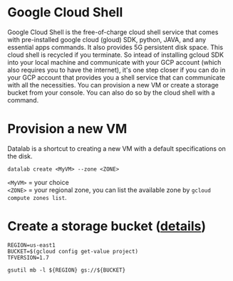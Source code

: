 # Google Cloud Shell

Google Cloud Shell is the free-of-charge cloud shell service that comes with pre-installed google cloud (gloud) SDK, python, JAVA, and any essential apps commands. It also provides 5G persistent disk space. This cloud shell is recycled if you terminate. So intead of installing gcloud SDK into your local machine and communicate with your GCP account (which also requires you to have the internet), it's one step closer if you can do in your GCP account that provides you a shell service that can communicate with all the necessities. You can provision a new VM or create a storage bucket from your console. You can also do so by the cloud shell with a command. 

# Provision a new VM

Datalab is a shortcut to creating a new VM with a default specifications on the disk. 

```
datalab create <MyVM> --zone <ZONE>
```

`<MyVM>` = your choice  
`<ZONE>` = your regional zone, you can list the available zone by `gcloud compute zones list`. 


# Create a storage bucket (<a href="https://cloud.google.com/storage/docs/quickstart-gsutil" target="_blank">details</a>)

```
REGION=us-east1
BUCKET=$(gcloud config get-value project)
TFVERSION=1.7

gsutil mb -l ${REGION} gs://${BUCKET}
```
